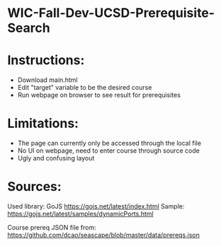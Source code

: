 # WIC-Fall-Dev-UCSD-Prerequisite-Search

# Instructions: 
- Download main.html
- Edit "target" variable to be the desired course
- Run webpage on browser to see result for prerequisites

# Limitations: 
- The page can currently only be accessed through the local file
- No UI on webpage, need to enter course through source code
- Ugly and confusing layout



# Sources: 
Used library: GoJS https://gojs.net/latest/index.html
Sample: https://gojs.net/latest/samples/dynamicPorts.html

Course prereq JSON file from: https://github.com/dcao/seascape/blob/master/data/prereqs.json
